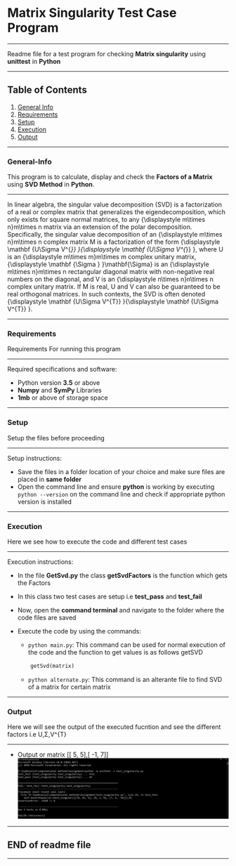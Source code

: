 # Matrix Singularity Test Case Program 
***
Readme file for a test program for checking **Matrix singularity** using **unittest** in **Python**
***

## Table of Contents
1. [General Info](#General-Info)
2. [Requirements](#Requirements)
3. [Setup](#Setup)
4. [Execution](#Execution)
5. [Output](#Output)
***
### General-Info
This program is to calculate, display and check the **Factors of a Matrix** using **SVD Method** in **Python**.
***
In linear algebra, the singular value decomposition (SVD) is a factorization of a real or complex matrix that generalizes the eigendecomposition, which only exists for square normal matrices, to any {\displaystyle m\times n}m\times n matrix via an extension of the polar decomposition.
Specifically, the singular value decomposition of an {\displaystyle m\times n}m\times n complex matrix M is a factorization of the form {\displaystyle \mathbf {U\Sigma V^{*}} }{\displaystyle \mathbf {U\Sigma V^{*}} }, where U is an {\displaystyle m\times m}m\times m complex unitary matrix, {\displaystyle \mathbf {\Sigma } }\mathbf{\Sigma} is an {\displaystyle m\times n}m\times n rectangular diagonal matrix with non-negative real numbers on the diagonal, and V is an {\displaystyle n\times n}n\times n complex unitary matrix. If M is real, U and V can also be guaranteed to be real orthogonal matrices. In such contexts, the SVD is often denoted {\displaystyle \mathbf {U\Sigma V^{T}} }{\displaystyle \mathbf {U\Sigma V^{T}} }.
***
### Requirements
Requirements For running this program
***
Required specifications and software: 
- Python version **3.5** or above
- **Numpy** and **SymPy** Libraries
- **1mb** or above of storage space
***
### Setup
Setup the files before proceeding
***
Setup instructions:
- Save the files in a folder location of your choice and make sure files are placed in **same folder**
- Open the command line and ensure **python** is working by executing `python --version` on the command line and check if appropriate python version is installed
***
### Execution
Here we see how to execute the code and different test cases
***
Execution instructions:
- In the file **GetSvd.py** the class **getSvdFactors** is the function which gets the Factors
- In this class two test cases are setup i.e **test_pass** and **test_fail**

- Now, open the **command terminal** and navigate to the folder where the code files are saved
- Execute the code by using the commands:
    - `python main.py`: This command can be used for normal execution of the code and the function to get values is as follows getSVD
    ```python
        getSvd(matrix)
    ``` 
    - `python alternate.py`: This command is an alterante file to find SVD of a matrix for certain matrix
***
### Output
Here we will see the output of the executed fucntion and see the different factors i.e U,Σ,V^{T}
***

- Output or matrix [[ 5, 5],[ -1, 7]]
![Output image of pass and fail test cases](https://github.com/iVibhuti/Msc-CA-CM2/blob/64e12ab3da590392269b23f5fee2ddce181a8ece/Kalash_Prn12/screenshots/PassFail.png)


***
## END of readme file
***
